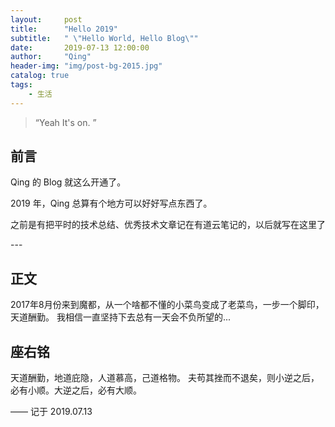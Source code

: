 ```yaml
---
layout:     post
title:      "Hello 2019"
subtitle:   " \"Hello World, Hello Blog\""
date:       2019-07-13 12:00:00
author:     "Qing"
header-img: "img/post-bg-2015.jpg"
catalog: true
tags: 
    - 生活
---
```


> “Yeah It's on. ”


## 前言

Qing 的 Blog 就这么开通了。

2019 年，Qing 总算有个地方可以好好写点东西了。
    
之前是有把平时的技术总结、优秀技术文章记在有道云笔记的，以后就写在这里了

<p id = "build"></p>
---

## 正文
 2017年8月份来到魔都，从一个啥都不懂的小菜鸟变成了老菜鸟，一步一个脚印，天道酬勤。
 我相信一直坚持下去总有一天会不负所望的...
 

## 座右铭

天道酬勤，地道庇隐，人道慕高，己道格物。 夫苟其挫而不退矣，则小逆之后，必有小顺。大逆之后，必有大顺。

——  记于 2019.07.13



